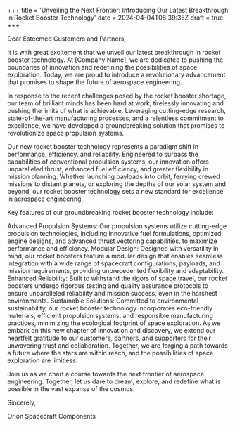 +++
title = 'Unveiling the Next Frontier: Introducing Our Latest Breakthrough in Rocket Booster Technology'
date = 2024-04-04T08:39:35Z
draft = true
+++



Dear Esteemed Customers and Partners,

It is with great excitement that we unveil our latest breakthrough in rocket booster technology. At [Company Name], we are dedicated to pushing the boundaries of innovation and redefining the possibilities of space exploration. Today, we are proud to introduce a revolutionary advancement that promises to shape the future of aerospace engineering.

In response to the recent challenges posed by the rocket booster shortage, our team of brilliant minds has been hard at work, tirelessly innovating and pushing the limits of what is achievable. Leveraging cutting-edge research, state-of-the-art manufacturing processes, and a relentless commitment to excellence, we have developed a groundbreaking solution that promises to revolutionize space propulsion systems.

Our new rocket booster technology represents a paradigm shift in performance, efficiency, and reliability. Engineered to surpass the capabilities of conventional propulsion systems, our innovation offers unparalleled thrust, enhanced fuel efficiency, and greater flexibility in mission planning. Whether launching payloads into orbit, ferrying crewed missions to distant planets, or exploring the depths of our solar system and beyond, our rocket booster technology sets a new standard for excellence in aerospace engineering.

Key features of our groundbreaking rocket booster technology include:

Advanced Propulsion Systems: Our propulsion systems utilize cutting-edge propulsion technologies, including innovative fuel formulations, optimized engine designs, and advanced thrust vectoring capabilities, to maximize performance and efficiency.
Modular Design: Designed with versatility in mind, our rocket boosters feature a modular design that enables seamless integration with a wide range of spacecraft configurations, payloads, and mission requirements, providing unprecedented flexibility and adaptability.
Enhanced Reliability: Built to withstand the rigors of space travel, our rocket boosters undergo rigorous testing and quality assurance protocols to ensure unparalleled reliability and mission success, even in the harshest environments.
Sustainable Solutions: Committed to environmental sustainability, our rocket booster technology incorporates eco-friendly materials, efficient propulsion systems, and responsible manufacturing practices, minimizing the ecological footprint of space exploration.
As we embark on this new chapter of innovation and discovery, we extend our heartfelt gratitude to our customers, partners, and supporters for their unwavering trust and collaboration. Together, we are forging a path towards a future where the stars are within reach, and the possibilities of space exploration are limitless.

Join us as we chart a course towards the next frontier of aerospace engineering. Together, let us dare to dream, explore, and redefine what is possible in the vast expanse of the cosmos.

Sincerely,

Orion Spacecraft Components 